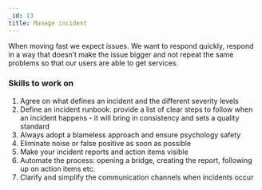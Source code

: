 ```yaml
---
_id: 13
title: Manage incident
---
```


When moving fast we expect issues. We want to respond quickly, respond in a way that doesn’t make the issue bigger and not repeat the same problems so that our users are able to get services.

### Skills to work on

1. Agree on what defines an incident and the different severity levels
1. Define an incident runbook: provide a list of clear steps to follow when an incident happens - it will bring in consistency and sets a quality standard
1. Always adopt a blameless approach and ensure psychology safety
1. Eliminate noise or false positive as soon as possible
1. Make your incident reports and action items visible
1. Automate the process: opening a bridge, creating the report, following up on action items etc.
1. Clarify and simplify the communication channels when incidents occur


